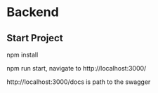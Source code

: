 # Backend


## Start Project 

npm install 

npm run start, navigate to http://localhost:3000/

 http://localhost:3000/docs is path to the swagger 


